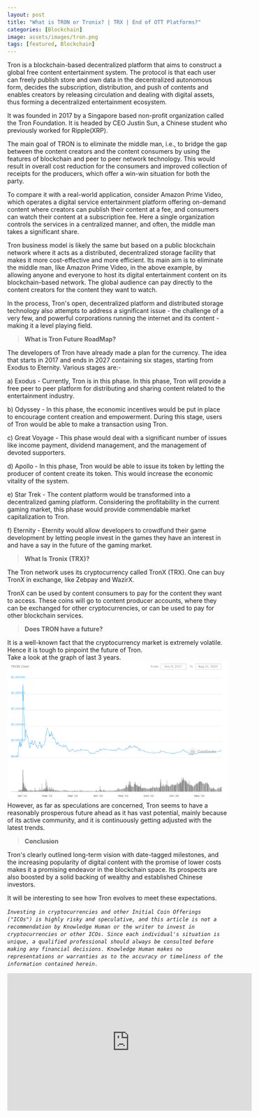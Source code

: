 ```yaml
---
layout: post
title: "What is TRON or Tronix? | TRX | End of OTT Platforms?"
categories: [Blockchain]
image: assets/images/tron.png
tags: [featured, Blockchain]
---
```


Tron is a blockchain-based decentralized platform that aims to construct a global free content entertainment system. The protocol is that each user can freely publish store and own data in the decentralized autonomous form, decides the subscription, distribution, and push of contents and enables creators by releasing circulation and dealing with digital assets, thus forming a decentralized entertainment ecosystem.

It was founded in 2017 by a Singapore based non-profit organization called the Tron Foundation. It is headed by CEO Justin Sun, a Chinese student who previously worked for Ripple(XRP).

The main goal of TRON is to eliminate the middle man, i.e., to bridge the gap between the content creators and the content consumers by using the features of blockchain and peer to peer network technology. This would result in overall cost reduction for the consumers and improved collection of receipts for the producers, which offer a win-win situation for both the party.

To compare it with a real-world application, consider Amazon Prime Video, which operates a digital service entertainment platform offering on-demand content where creators can publish their content at a fee, and consumers can watch their content at a subscription fee. Here a single organization controls the services in a centralized manner, and often, the middle man takes a significant share.

Tron business model is likely the same but based on a public blockchain network where it acts as a distributed, decentralized storage facility that makes it more cost-effective and more efficient. Its main aim is to eliminate the middle man, like Amazon Prime Video, in the above example, by allowing anyone and everyone to host its digital entertainment content on its blockchain-based network. The global audience can pay directly to the content creators for the content they want to watch.

In the process, Tron's open, decentralized platform and distributed storage technology also attempts to address a significant issue - the challenge of a very few, and powerful corporations running the internet and its content - making it a level playing field.

> <b>What is Tron Future RoadMap?</b>

The developers of Tron have already made a plan for the currency. The idea that starts in 2017 and ends in 2027 containing six stages, starting from Exodus to Eternity. Various stages are:-<br/>

a) Exodus - Currently, Tron is in this phase. In this phase, Tron will provide a free peer to peer platform for distributing and sharing content related to the entertainment industry.<br/>

b) Odyssey - In this phase, the economic incentives would be put in place to encourage content creation and empowerment. During this stage, users of Tron would be able to make a transaction using Tron.<br/>

c) Great Voyage - This phase would deal with a significant number of issues like income payment, dividend management, and the management of devoted supporters.<br/>

d) Apollo - In this phase, Tron would be able to issue its token by letting the producer of content create its token. This would increase the economic vitality of the system.<br/>

e) Star Trek - The content platform would be transformed into a decentralized gaming platform. Considering the profitability in the current gaming market, this phase would provide commendable market capitalization to Tron.<br/>

f) Eternity - Eternity would allow developers to crowdfund their game development by letting people invest in the games they have an interest in and have a say in the future of the gaming market.<br/>

> <b>What Is Tronix (TRX)?</b>

The Tron network uses its cryptocurrency called TronX (TRX). One can buy TronX in exchange, like Zebpay and WazirX.

TronX can be used by content consumers to pay for the content they want to access. These coins will go to content producer accounts, where they can be exchanged for other cryptocurrencies, or can be used to pay for other blockchain services.

> <b>Does TRON have a future?</b>

It is a well-known fact that the cryptocurrency market is extremely volatile. Hence it is tough to pinpoint the future of Tron.<br/>
Take a look at the graph of last 3 years.
![image tooltip here](/assets/images/tron_chart.png)
However, as far as speculations are concerned, Tron seems to have a reasonably prosperous future ahead as it has vast potential, mainly because of its active community, and it is continuously getting adjusted with the latest trends.

> <b>Conclusion</b>

Tron's clearly outlined long-term vision with date-tagged milestones, and the increasing popularity of digital content with the promise of lower costs makes it a promising endeavor in the blockchain space. Its prospects are also boosted by a solid backing of wealthy and established Chinese investors.

It will be interesting to see how Tron evolves to meet these expectations.

<i>`Investing in cryptocurrencies and other Initial Coin Offerings ("ICOs") is highly risky and speculative, and this article is not a recommendation by Knowledge Human or the writer to invest in cryptocurrencies or other ICOs. Since each individual's situation is unique, a qualified professional should always be consulted before making any financial decisions. Knowledge Human makes no representations or warranties as to the accuracy or timeliness of the information contained herein.`</i>

<iframe width="560" height="315" src="https://www.youtube.com/embed/oij9E4vt4eE" frameborder="0" allow="accelerometer; autoplay; encrypted-media; gyroscope; picture-in-picture" allowfullscreen></iframe>
